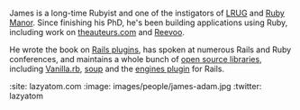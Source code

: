 James is a long-time Rubyist and one of the instigators of [LRUG](http://lrug.org) and [Ruby Manor](http://rubymanor.org). Since finishing his PhD, he's been building applications using Ruby, including work on [theauteurs.com](http://www.theauteurs.com) and [Reevoo](http://www.reevoo.com). 

He wrote the book on [Rails plugins](http://lazyatom.com/plugins), has spoken at numerous Rails and Ruby conferences, and maintains a whole bunch of [open source libraries](http://github.com/lazyatom), including [Vanilla.rb](http://interblah.net/vanilla-rb), [soup](http://github.com/lazyatom/soup) and the [engines plugin](http://rails-engines.org) for Rails.

:site: lazyatom.com
:image: images/people/james-adam.jpg
:twitter: lazyatom